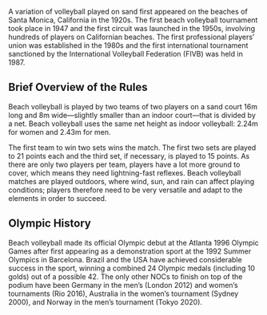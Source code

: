 A variation of volleyball played on sand first appeared on the beaches of Santa Monica, California in the 1920s. The first beach volleyball tournament took place in 1947 and the first circuit was launched in the 1950s, involving hundreds of players on Californian beaches. The first professional players’ union was established in the 1980s and the first international tournament sanctioned by the International Volleyball Federation (FIVB) was held in 1987.

## Brief Overview of the Rules

Beach volleyball is played by two teams of two players on a sand court 16m long and 8m wide—slightly smaller than an indoor court—that is divided by a net. Beach volleyball uses the same net height as indoor volleyball: 2.24m for women and 2.43m for men.

The first team to win two sets wins the match. The first two sets are played to 21 points each and the third set, if necessary, is played to 15 points. As there are only two players per team, players have a lot more ground to cover, which means they need lightning-fast reflexes. Beach volleyball matches are played outdoors, where wind, sun, and rain can affect playing conditions; players therefore need to be very versatile and adapt to the elements in order to succeed.

## Olympic History

Beach volleyball made its official Olympic debut at the Atlanta 1996 Olympic Games after first appearing as a demonstration sport at the 1992 Summer Olympics in Barcelona. Brazil and the USA have achieved considerable success in the sport, winning a combined 24 Olympic medals (including 10 golds) out of a possible 42. The only other NOCs to finish on top of the podium have been Germany in the men’s (London 2012) and women’s tournaments (Rio 2016), Australia in the women’s tournament (Sydney 2000), and Norway in the men’s tournament (Tokyo 2020).

